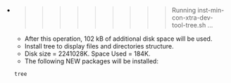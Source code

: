 * >>>>>>>>> Running inst-min-con-xtra-dev-tool-tree.sh ...
  * After this operation, 102 kB of additional disk space will be used.
  * Install tree to display files and directories structure.
  * Disk size = 2241028K. Space Used = 184K.
  * The following NEW packages will be installed:
  ```bash
  tree
  ```
